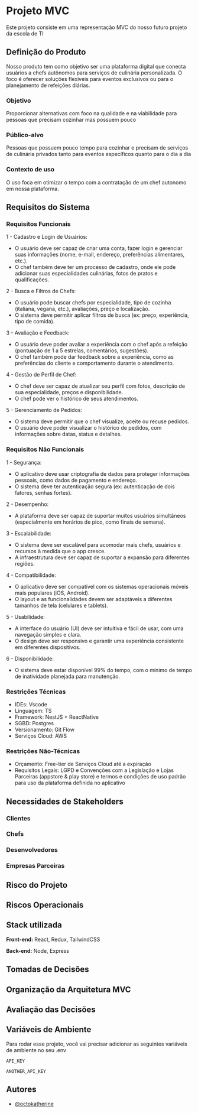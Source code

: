 
# Projeto MVC

Este projeto consiste em uma representação MVC do nosso futuro projeto da escola de TI 



## Definição do Produto 
Nosso produto tem como objetivo ser uma plataforma digital que conecta usuários a chefs autônomos para serviços de culinária personalizada.
O foco é oferecer soluções flexíveis para eventos exclusivos ou para o planejamento de refeições diárias. 

### Objetivo
Proporcionar alternativas com foco na qualidade e na viabilidade para pessoas que precisam cozinhar mas possuem pouco

### Público-alvo
Pessoas que possuem pouco tempo para cozinhar e precisam de serviços de culinária privados tanto para eventos específicos quanto para o dia a dia

### Contexto de uso
O uso foca em otimizar o tempo com a contratação de um chef autonomo em nossa plataforma.




## Requisitos do Sistema

### Requisitos Funcionais
1 - Cadastro e Login de Usuários:
- O usuário deve ser capaz de criar uma conta, fazer login e gerenciar suas informações (nome, e-mail, endereço, preferências alimentares, etc.).
- O chef também deve ter um processo de cadastro, onde ele pode adicionar suas especialidades culinárias, fotos de pratos e qualificações.

2 - Busca e Filtros de Chefs:
- O usuário pode buscar chefs por especialidade, tipo de cozinha (italiana, vegana, etc.), avaliações, preço e localização.
- O sistema deve permitir aplicar filtros de busca (ex: preço, experiência, tipo de comida).

3 - Avaliação e Feedback:
- O usuário deve poder avaliar a experiência com o chef após a refeição (pontuação de 1 a 5 estrelas, comentários, sugestões).
- O chef também pode dar feedback sobre a experiência, como as preferências do cliente e comportamento durante o atendimento.

4 - Gestão de Perfil de Chef:
- O chef deve ser capaz de atualizar seu perfil com fotos, descrição de sua especialidade, preços e disponibilidade.
- O chef pode ver o histórico de seus atendimentos.

5 - Gerenciamento de Pedidos:
- O sistema deve permitir que o chef visualize, aceite ou recuse pedidos.
- O usuário deve poder visualizar o histórico de pedidos, com informações sobre datas, status e detalhes.

### Requisitos Não Funcionais

1 - Segurança:
- O aplicativo deve usar criptografia de dados para proteger informações pessoais, como dados de pagamento e endereço.
- O sistema deve ter autenticação segura (ex: autenticação de dois fatores, senhas fortes).

2 - Desempenho:
- A plataforma deve ser capaz de suportar muitos usuários simultâneos (especialmente em horários de pico, como finais de semana).

3 - Escalabilidade:
- O sistema deve ser escalável para acomodar mais chefs, usuários e recursos à medida que o app cresce.
- A infraestrutura deve ser capaz de suportar a expansão para diferentes regiões.

4 - Compatibilidade:
- O aplicativo deve ser compatível com os sistemas operacionais móveis mais populares (iOS, Android).
- O layout e as funcionalidades devem ser adaptáveis a diferentes tamanhos de tela (celulares e tablets).

5 - Usabilidade:
- A interface do usuário (UI) deve ser intuitiva e fácil de usar, com uma navegação simples e clara.
- O design deve ser responsivo e garantir uma experiência consistente em diferentes dispositivos.

6 - Disponibilidade:
- O sistema deve estar disponível 99% do tempo, com o mínimo de tempo de inatividade planejada para manutenção.

### Restrições Técnicas
- IDEs: Vscode 
- Linguagem: TS
- Framework: NestJS + ReactNative
- SGBD: Postgres
- Versionamento: Git Flow
- Serviços Cloud: AWS


### Restrições Não-Técnicas
- Orçamento: Free-tier de Serviços Cloud até a expiração
- Requisitos Legais: LGPD e Convenções com a Legislação e Lojas Parceiras (appstore & play store) e termos e condições de uso padrão para uso da plataforma definida no aplicativo


## Necessidades de Stakeholders

### Clientes


### Chefs 


### Desenvolvedores


### Empresas Parceiras
## Risco do Projeto

## Riscos Operacionais

## Stack utilizada

**Front-end:** React, Redux, TailwindCSS

**Back-end:** Node, Express


## Tomadas de Decisões
## Organização da Arquitetura MVC
## Avaliação das Decisões
## Variáveis de Ambiente

Para rodar esse projeto, você vai precisar adicionar as seguintes variáveis de ambiente no seu .env

`API_KEY`

`ANOTHER_API_KEY`

## Autores

- [@octokatherine](https://www.github.com/octokatherine)

